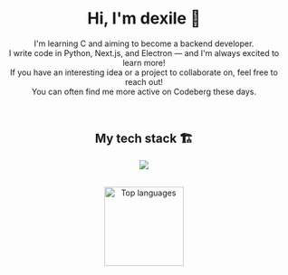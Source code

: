 <h1 align="center">Hi, I'm dexile 👋</h1>

<p align="center">
  I'm learning C and aiming to become a backend developer.<br>
  I write code in Python, Next.js, and Electron — and I'm always excited to learn more!<br>
  If you have an interesting idea or a project to collaborate on, feel free to reach out!<br>
  You can often find me more active on Codeberg these days.
</p>

<br>

<h2 align="center">My tech stack 🏗️</h2>
<p align="center">
  <img src="https://skillicons.dev/icons?i=c,py,js,ts,nextjs,electron,nodejs,bash" />
</p>

<br>

<div align="center">
  <img src="https://github-readme-stats.vercel.app/api/top-langs?username=dexile&hide=html,css,javascript,typescript,makefile,cmake,dockerfile&locale=en&hide_title=true&layout=compact&card_width=320&langs_count=6&theme=onedark&hide_border=true" height="140" alt="Top languages" />
</div>

<br>

<br><br>

